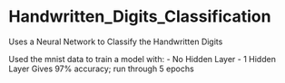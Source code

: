 # Handwritten_Digits_Classification
Uses a Neural Network to Classify the Handwritten Digits

Used the mnist data to train a model with:
	- No Hidden Layer
 	- 1 Hidden Layer
  Gives 97% accuracy; run through 5 epochs
